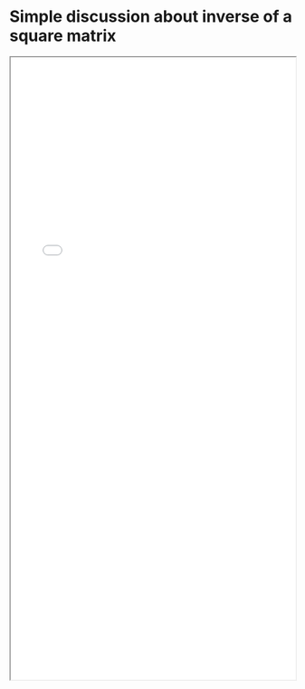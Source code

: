 # Simple discussion about inverse of a square matrix


<!--more-->

<iframe src="./pdf/Inverse_Of_A_Square_Matrix .pdf" height="1100px" width="100%"></iframe>

